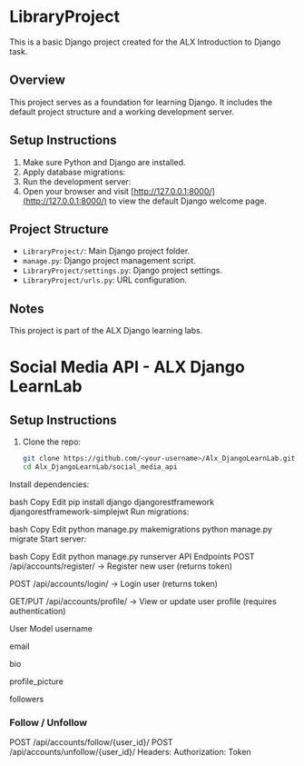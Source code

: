 # LibraryProject

This is a basic Django project created for the ALX Introduction to Django task.

## Overview

This project serves as a foundation for learning Django. It includes the default project structure and a working development server.

## Setup Instructions

1. Make sure Python and Django are installed.
2. Apply database migrations:
3. Run the development server:
4. Open your browser and visit [http://127.0.0.1:8000/](http://127.0.0.1:8000/) to view the default Django welcome page.

## Project Structure

- `LibraryProject/`: Main Django project folder.
- `manage.py`: Django project management script.
- `LibraryProject/settings.py`: Django project settings.
- `LibraryProject/urls.py`: URL configuration.

## Notes

This project is part of the ALX Django learning labs.

# Social Media API - ALX Django LearnLab

## Setup Instructions
1. Clone the repo:
   ```bash
   git clone https://github.com/<your-username>/Alx_DjangoLearnLab.git
   cd Alx_DjangoLearnLab/social_media_api
Install dependencies:

bash
Copy
Edit
pip install django djangorestframework djangorestframework-simplejwt
Run migrations:

bash
Copy
Edit
python manage.py makemigrations
python manage.py migrate
Start server:

bash
Copy
Edit
python manage.py runserver
API Endpoints
POST /api/accounts/register/ → Register new user (returns token)

POST /api/accounts/login/ → Login user (returns token)

GET/PUT /api/accounts/profile/ → View or update user profile (requires authentication)

User Model
username

email

bio

profile_picture

followers

### Follow / Unfollow
POST /api/accounts/follow/{user_id}/
POST /api/accounts/unfollow/{user_id}/
Headers: Authorization: Token <token>
